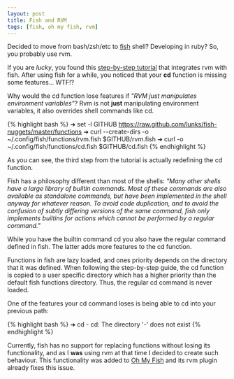 ```yaml
---
layout: post
title: Fish and RVM
tags: [fish, oh my fish, rvm]
---
```


Decided to move from bash/zsh/etc to [fish][] shell? Developing in ruby? So, you probably use rvm.

If you are _lucky_, you found this [step-by-step tutorial][rvm and fish] that integrates rvm with fish. After using fish for a while, you noticed that your **cd** function is missing some features... WTF!?

Why would the cd function lose features if _"RVM just manipulates environment variables"_?  Rvm is not **just** manipulating environment variables, it also overrides shell commands like cd.

{% highlight bash %}
➜ set -l GITHUB https://raw.github.com/lunks/fish-nuggets/master/functions
➜ curl --create-dirs -o ~/.config/fish/functions/rvm.fish $GITHUB/rvm.fish
➜ curl -o ~/.config/fish/functions/cd.fish $GITHUB/cd.fish
{% endhighlight %}

As you can see, the third step from the tutorial is actually redefining the cd function.
<br/>

Fish has a philosophy different than most of the shells: _"Many other shells have a large library of builtin commands. Most of these commands are also available as standalone commands, but have been implemented in the shell anyway for whatever reason. To avoid code duplication, and to avoid the confusion of subtly differing versions of the same command, fish only implements builtins for actions which cannot be performed by a regular command."_

While you have the builtin command cd you also have the regular command defined in fish. The latter adds more features to the cd function.

Functions in fish are lazy loaded, and ones priority depends on the directory that it was defined. When following the step-by-step guide, the cd function is copied to a user specific directory which has a higher priority than the default fish functions directory. Thus, the regular cd command is never loaded.

One of the features your cd command loses is being able to cd into your previous path:

{% highlight bash %}
➜ cd -
cd: The directory '-' does not exist
{% endhighlight %}


Currently, fish has no support for replacing functions without losing its functionality, and as I **was** using rvm at that time I decided to create such behaviour. This functionality was added to [Oh My Fish][] and its rvm plugin already fixes this issue.

[Fish]: http://ridiculousfish.com/shell/
[Oh My Fish]: https://github.com/bpinto/oh-my-fish/
[RVM and fish]: https://rvm.io/integration/fish/
